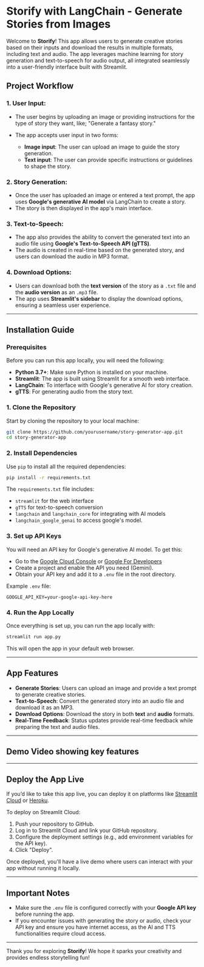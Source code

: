 # Storify with LangChain - Generate Stories from Images

Welcome to **Storify**! This app allows users to generate creative stories based on their inputs and download the results in multiple formats, including text and audio. The app leverages machine learning for story generation and text-to-speech for audio output, all integrated seamlessly into a user-friendly interface built with Streamlit.

## Project Workflow

### 1. **User Input**:
- The user begins by uploading an image or providing instructions for the type of story they want, like; "Generate a fantasy story."

- The app accepts user input in two forms: 
  - **Image input**: The user can upload an image to guide the story generation.
  - **Text input**: The user can provide specific instructions or guidelines to shape the story.

### 2. **Story Generation**:
- Once the user has uploaded an image or entered a text prompt, the app uses **Google's generative AI model** via LangChain to create a story.
- The story is then displayed in the app's main interface.
  
### 3. **Text-to-Speech**:
- The app also provides the ability to convert the generated text into an audio file using **Google's Text-to-Speech API (gTTS)**.
- The audio is created in real-time based on the generated story, and users can download the audio in MP3 format.

### 4. **Download Options**:
- Users can download both the **text version** of the story as a `.txt` file and the **audio version** as an `.mp3` file.
- The app uses **Streamlit's sidebar** to display the download options, ensuring a seamless user experience.
---

## Installation Guide

### Prerequisites

Before you can run this app locally, you will need the following:

- **Python 3.7+**: Make sure Python is installed on your machine.
- **Streamlit**: The app is built using Streamlit for a smooth web interface.
- **LangChain**: To interface with Google's generative AI for story creation.
- **gTTS**: For generating audio from the story text.

### 1. **Clone the Repository**

Start by cloning the repository to your local machine:

```bash
git clone https://github.com/yourusername/story-generator-app.git
cd story-generator-app
```

### 2. **Install Dependencies**

Use `pip` to install all the required dependencies:

```bash
pip install -r requirements.txt
```

The `requirements.txt` file includes:
- `streamlit` for the web interface
- `gTTS` for text-to-speech conversion
- `langchain` and `langchain_core` for integrating with AI models
- `langchain_google_genai` to access google's model.

### 3. **Set up API Keys**

You will need an API key for Google's generative AI model. To get this:
- Go to the [Google Cloud Console](https://console.cloud.google.com/) or [Google For Developers](https://developers.google.com/)
- Create a project and enable the API you need (Gemini).
- Obtain your API key and add it to a `.env` file in the root directory.

Example `.env` file:

```plaintext
GOOGLE_API_KEY=your-google-api-key-here
```

### 4. **Run the App Locally**

Once everything is set up, you can run the app locally with:

```bash
streamlit run app.py
```

This will open the app in your default web browser.

---

## App Features

- **Generate Stories**: Users can upload an image and provide a text prompt to generate creative stories.
- **Text-to-Speech**: Convert the generated story into an audio file and download it as an MP3.
- **Download Options**: Download the story in both **text** and **audio** formats.
- **Real-Time Feedback**: Status updates provide real-time feedback while preparing the text and audio files.

---

## Demo Video showing key features



---

## Deploy the App Live

If you’d like to take this app live, you can deploy it on platforms like [Streamlit Cloud](https://streamlit.io/cloud) or [Heroku](https://www.heroku.com/).

To deploy on Streamlit Cloud:
1. Push your repository to GitHub.
2. Log in to Streamlit Cloud and link your GitHub repository.
3. Configure the deployment settings (e.g., add environment variables for the API key).
4. Click "Deploy".

Once deployed, you'll have a live demo where users can interact with your app without running it locally.

---


## Important Notes

- Make sure the `.env` file is configured correctly with your **Google API key** before running the app.
- If you encounter issues with generating the story or audio, check your API key and ensure you have internet access, as the AI and TTS functionalities require cloud access.

---

Thank you for exploring **Storify**! We hope it sparks your creativity and provides endless storytelling fun!